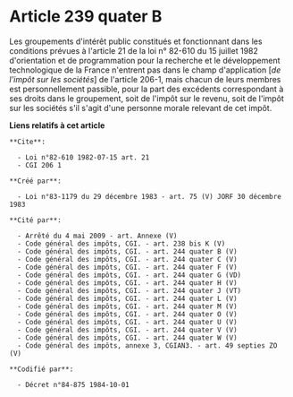 # Article 239 quater B

Les groupements d'intérêt public constitués et fonctionnant dans les conditions prévues à l'article 21 de la loi n° 82-610 du
15 juillet 1982 d'orientation et de programmation pour la recherche et le développement technologique de la France n'entrent
pas dans le champ d'application [*de l'impôt sur les sociétés*] de l'article 206-1, mais chacun de leurs membres est
personnellement passible, pour la part des excédents correspondant à ses droits dans le groupement, soit de l'impôt sur le
revenu, soit de l'impôt sur les sociétés s'il s'agit d'une personne morale relevant de cet impôt.

**Liens relatifs à cet article**

	**Cite**:

	  - Loi n°82-610 1982-07-15 art. 21
	  - CGI 206 1

	**Créé par**:

	  - Loi n°83-1179 du 29 décembre 1983 - art. 75 (V) JORF 30 décembre 1983

	**Cité par**:

	  - Arrêté du 4 mai 2009 - art. Annexe (V)
	  - Code général des impôts, CGI. - art. 238 bis K (V)
	  - Code général des impôts, CGI. - art. 244 quater B (V)
	  - Code général des impôts, CGI. - art. 244 quater C (V)
	  - Code général des impôts, CGI. - art. 244 quater F (V)
	  - Code général des impôts, CGI. - art. 244 quater G (VD)
	  - Code général des impôts, CGI. - art. 244 quater H (V)
	  - Code général des impôts, CGI. - art. 244 quater J (VT)
	  - Code général des impôts, CGI. - art. 244 quater L (V)
	  - Code général des impôts, CGI. - art. 244 quater M (V)
	  - Code général des impôts, CGI. - art. 244 quater O (V)
	  - Code général des impôts, CGI. - art. 244 quater U (V)
	  - Code général des impôts, CGI. - art. 244 quater V (V)
	  - Code général des impôts, CGI. - art. 244 quater W (V)
	  - Code général des impôts, annexe 3, CGIAN3. - art. 49 septies ZO (V)

	**Codifié par**:

	  - Décret n°84-875 1984-10-01
